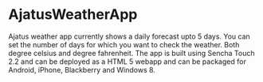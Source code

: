 AjatusWeatherApp
================

Ajatus weather app currently shows a daily forecast upto 5 days. You can set the number of days for which you want to check the weather. Both degree celsius and degree fahrenheit. The app is built using Sencha Touch 2.2 and can be deployed as a HTML 5 webapp and can be packaged for Android, iPhone, Blackberry and Windows 8.
